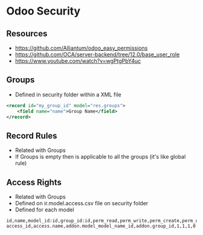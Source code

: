 # Odoo Security

## Resources
- https://github.com/Alliantum/odoo_easy_permissions
- https://github.com/OCA/server-backend/tree/12.0/base_user_role
- https://www.youtube.com/watch?v=wgPtgPbY4uc

## Groups
- Defined in security folder within a XML file
```xml
<record id="my_group_id" model="res.groups">
    <field name="name">Group Name</field>
</record>
```

## Record Rules
- Related with Groups
- If Groups is empty then is applicable to all the groups (it's like global rule)

## Access Rights
- Related with Groups
- Defined on ir.model.access.csv file on security folder
- Defined for each model
```csv
id,name,model_id:id,group_id:id,perm_read,perm_write,perm_create,perm_unlink
access_id,access.name,addon.model_model_name_id,addon.group_id,1,1,1,0
```